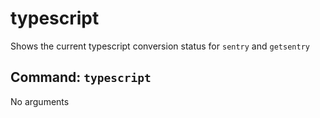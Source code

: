# typescript
Shows the current typescript conversion status for `sentry` and `getsentry`

## Command: `typescript`

No arguments
